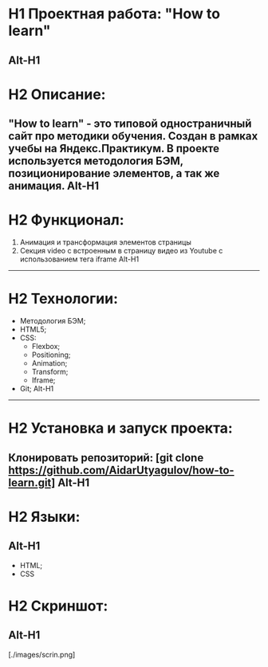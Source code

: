 # H1 **Проектная работа: "How to learn"**
Alt-H1
------

# H2 Описание:
"How to learn" - это типовой одностраничный сайт про методики обучения. Создан в рамках учебы на Яндекс.Практикум. В проекте используется методология БЭМ, позиционирование элементов, а так же анимация.
Alt-H1
------

# H2 Функционал:
1. Анимация и трансформация элементов страницы
2. Секция video с встроенным в страницу видео из Youtube с использованием тега iframe
Alt-H1
------

# H2 Технологии:
* Методология БЭМ;
* HTML5;
* CSS:
  * Flexbox;
  * Positioning;
  * Animation;
  * Transform;
  * Iframe;
* Git;
Alt-H1
------

# H2 Установка и запуск проекта:
Клонировать репозиторий:
[git clone https://github.com/AidarUtyagulov/how-to-learn.git]
Alt-H1
------

# H2 Языки:
Alt-H1
------
* HTML;
* CSS

# H2 Скриншот:
Alt-H1
------
[./images/scrin.png]

